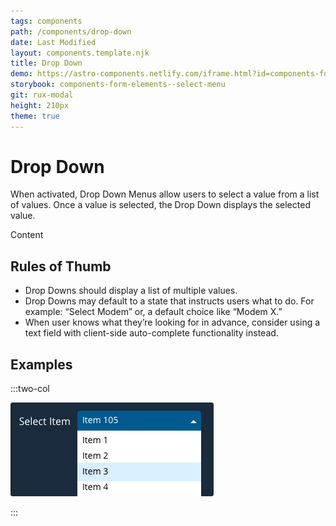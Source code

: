 ```yaml
---
tags: components
path: /components/drop-down
date: Last Modified
layout: components.template.njk
title: Drop Down
demo: https://astro-components.netlify.com/iframe.html?id=components-form-elements--select-menu
storybook: components-form-elements--select-menu
git: rux-modal
height: 210px
theme: true
---
```


# Drop Down

When activated, Drop Down Menus allow users to select a value from a list of values. Once a value is selected, the Drop Down displays the selected value.

Content

## Rules of Thumb

- Drop Downs should display a list of multiple values.
- Drop Downs may default to a state that instructs users what to do. For example: “Select Modem” or, a default choice like “Modem X.”
- When user knows what they’re looking for in advance, consider using a text field with client-side auto-complete functionality instead.

## Examples

:::two-col

![Don’t: Create a Drop Down list with too many options. The user needs to be able to scan and navigate the list easily](/img/components/dropdown-dont-1.png "Don’t: Create a Drop Down list with too many options. The user needs to be able to scan and navigate the list easily")

:::
